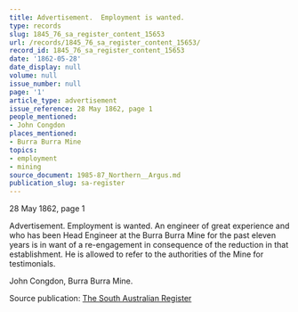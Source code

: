 ```yaml
---
title: Advertisement.  Employment is wanted.
type: records
slug: 1845_76_sa_register_content_15653
url: /records/1845_76_sa_register_content_15653/
record_id: 1845_76_sa_register_content_15653
date: '1862-05-28'
date_display: null
volume: null
issue_number: null
page: '1'
article_type: advertisement
issue_reference: 28 May 1862, page 1
people_mentioned:
- John Congdon
places_mentioned:
- Burra Burra Mine
topics:
- employment
- mining
source_document: 1985-87_Northern__Argus.md
publication_slug: sa-register
---
```


28 May 1862, page 1

Advertisement.  Employment is wanted.  An engineer of great experience and who has been Head Engineer at the Burra Burra Mine for the past eleven years is in want of a re-engagement in consequence of the reduction in that establishment.  He is allowed to refer to the authorities of the Mine for testimonials.

John Congdon, Burra Burra Mine.

Source publication: [The South Australian Register](/publications/sa-register/)
